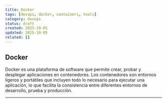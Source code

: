 ```yaml
---
title: Docker
tags: [devops, docker, containers, tools]
category: devops
status: draft
created: 2025-10-05
updated: 2025-10-05
related: []
---
```


## Docker

Docker es una plataforma de software que permite crear, probar y desplegar aplicaciones en contenedores. Los contenedores son entornos ligeros y portátiles que incluyen todo lo necesario para ejecutar una aplicación, lo que facilita la consistencia entre diferentes entornos de desarrollo, prueba y producción.

---
